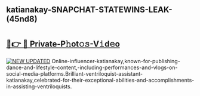 ## katianakay-SNAPCHAT-STATEWINS-LEAK-(45nd8)


# <h2><a href="https://mediaupload.pro?-20M">🔗👉 🔴 Private-P𝚑ot𝚘𝚜-V𝚒d𝚎o</a></h2>

[![NEW UPDATED](https://i.imgur.com/0qMVB7G.gif)](https://mediaupload.pro?-20M)
Online-influencer-katianakay,known-for-publishing-dance-and-lifestyle-content,-including-performances-and-vlogs-on-social-media-platforms.Brilliant-ventriloquist-assistant-katianakay,celebrated-for-their-exceptional-abilities-and-accomplishments-in-assisting-ventriloquists.  